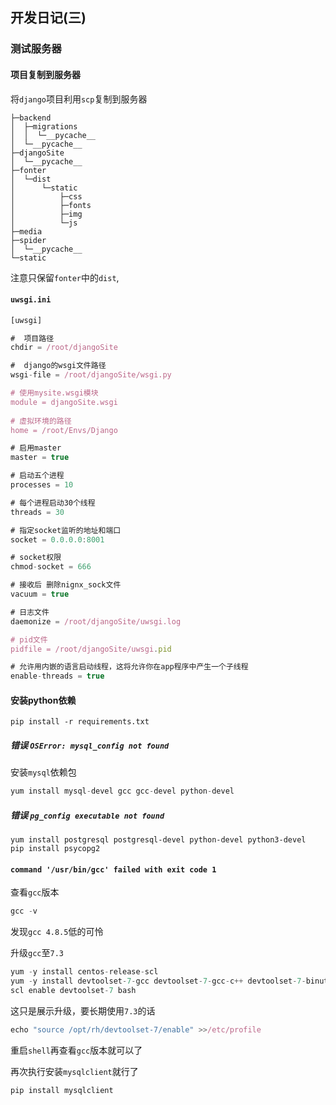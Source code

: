 ## 开发日记(三)

### 测试服务器

#### 项目复制到服务器

将`django`项目利用`scp`复制到服务器

```
├─backend
│  ├─migrations
│  │  └─__pycache__
│  └─__pycache__
├─djangoSite
│  └─__pycache__
├─fonter
│  └─dist
│      └─static
│          ├─css
│          ├─fonts
│          ├─img
│          └─js
├─media
├─spider
│  └─__pycache__
└─static
```

注意只保留`fonter`中的`dist`,

#### `uwsgi.ini`

```js
[uwsgi]

#  项目路径 
chdir = /root/djangoSite  

#  django的wsgi文件路径
wsgi-file = /root/djangoSite/wsgi.py  

# 使用mysite.wsgi模块
module = djangoSite.wsgi 
 
# 虚拟环境的路径
home = /root/Envs/Django 

# 启用master
master = true

# 启动五个进程
processes = 10

# 每个进程启动30个线程
threads = 30

# 指定socket监听的地址和端口
socket = 0.0.0.0:8001

# socket权限
chmod-socket = 666

# 接收后 删除nignx_sock文件
vacuum = true

# 日志文件
daemonize = /root/djangoSite/uwsgi.log

# pid文件
pidfile = /root/djangoSite/uwsgi.pid

# 允许用内嵌的语言启动线程，这将允许你在app程序中产生一个子线程
enable-threads = true
```

#### 安装python依赖

```
pip install -r requirements.txt 
```

##### 错误 `OSError: mysql_config not found`

安装`mysql`依赖包

```js
yum install mysql-devel gcc gcc-devel python-devel
```

##### 错误  `pg_config executable not found`

```
yum install postgresql postgresql-devel python-devel python3-devel
pip install psycopg2
```

#### `command '/usr/bin/gcc' failed with exit code 1`

查看`gcc`版本

```js
gcc -v
```

发现`gcc 4.8.5`低的可怜

升级`gcc`至`7.3`

```js
yum -y install centos-release-scl
yum -y install devtoolset-7-gcc devtoolset-7-gcc-c++ devtoolset-7-binutils
scl enable devtoolset-7 bash
```

这只是展示升级，要长期使用`7.3`的话

```js
echo "source /opt/rh/devtoolset-7/enable" >>/etc/profile
```

重启`shell`再查看`gcc`版本就可以了

再次执行安装`mysqlclient`就行了

```
pip install mysqlclient
```


